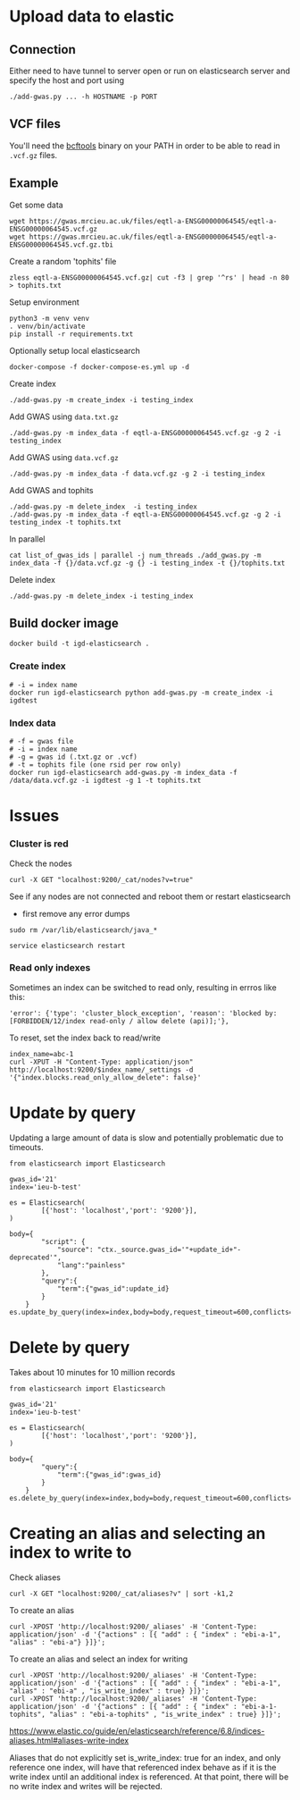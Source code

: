 # Upload data to elastic


## Connection

Either need to have tunnel to server open or run on elasticsearch server and specify the host and port using

```
./add-gwas.py ... -h HOSTNAME -p PORT
```

## VCF files

You'll need the [bcftools](https://samtools.github.io/bcftools/) binary on your PATH in order to be able to read in `.vcf.gz` files.

## Example

Get some data

```
wget https://gwas.mrcieu.ac.uk/files/eqtl-a-ENSG00000064545/eqtl-a-ENSG00000064545.vcf.gz
wget https://gwas.mrcieu.ac.uk/files/eqtl-a-ENSG00000064545/eqtl-a-ENSG00000064545.vcf.gz.tbi
```

Create a random 'tophits' file

```
zless eqtl-a-ENSG00000064545.vcf.gz| cut -f3 | grep '^rs' | head -n 80 > tophits.txt
```

Setup environment

```
python3 -m venv venv
. venv/bin/activate
pip install -r requirements.txt
```

Optionally setup local elasticsearch

```
docker-compose -f docker-compose-es.yml up -d
```

Create index

```
./add-gwas.py -m create_index -i testing_index
```

Add GWAS using `data.txt.gz`

```
./add-gwas.py -m index_data -f eqtl-a-ENSG00000064545.vcf.gz -g 2 -i testing_index
```

Add GWAS using `data.vcf.gz`

```
./add-gwas.py -m index_data -f data.vcf.gz -g 2 -i testing_index
```

Add GWAS and tophits

```
./add-gwas.py -m delete_index  -i testing_index
./add-gwas.py -m index_data -f eqtl-a-ENSG00000064545.vcf.gz -g 2 -i testing_index -t tophits.txt
```

In parallel

```
cat list_of_gwas_ids | parallel -j num_threads ./add_gwas.py -m index_data -f {}/data.vcf.gz -g {} -i testing_index -t {}/tophits.txt
```


Delete index

```
./add-gwas.py -m delete_index -i testing_index
```


## Build docker image

```
docker build -t igd-elasticsearch .
```


### Create index
```
# -i = index name
docker run igd-elasticsearch python add-gwas.py -m create_index -i igdtest
```

### Index data

```
# -f = gwas file
# -i = index name
# -g = gwas id (.txt.gz or .vcf)
# -t = tophits file (one rsid per row only)
docker run igd-elasticsearch add-gwas.py -m index_data -f /data/data.vcf.gz -i igdtest -g 1 -t tophits.txt
```

# Issues

### Cluster is red

Check the nodes

```
curl -X GET "localhost:9200/_cat/nodes?v=true"
```

See if any nodes are not connected and reboot them or restart elasticsearch
- first remove any error dumps

```
sudo rm /var/lib/elasticsearch/java_*
```

```service elasticsearch restart```

### Read only indexes

Sometimes an index can be switched to read only, resulting in errros like this:

```
'error': {'type': 'cluster_block_exception', 'reason': 'blocked by: [FORBIDDEN/12/index read-only / allow delete (api)];'},
```

To reset, set the index back to read/write

```
index_name=abc-1
curl -XPUT -H "Content-Type: application/json" http://localhost:9200/$index_name/_settings -d '{"index.blocks.read_only_allow_delete": false}'
```

# Update by query

Updating a large amount of data is slow and potentially problematic due to timeouts.

```
from elasticsearch import Elasticsearch

gwas_id='21'
index='ieu-b-test'

es = Elasticsearch(
        [{'host': 'localhost','port': '9200'}],
)

body={
        "script": {
            "source": "ctx._source.gwas_id='"+update_id+"-deprecated'",
            "lang":"painless"
        },
        "query":{
            "term":{"gwas_id":update_id}
        }
    }
es.update_by_query(index=index,body=body,request_timeout=600,conflicts='abort',slices='auto',wait_for_completion=False)
```

# Delete by query

Takes about 10 minutes for 10 million records

```
from elasticsearch import Elasticsearch

gwas_id='21'
index='ieu-b-test'

es = Elasticsearch(
        [{'host': 'localhost','port': '9200'}],
)

body={
        "query":{
            "term":{"gwas_id":gwas_id}
        }
    }
es.delete_by_query(index=index,body=body,request_timeout=600,conflicts='abort',slices='auto',wait_for_completion=False)
```

# Creating an alias and selecting an index to write to

Check aliases

```
curl -X GET "localhost:9200/_cat/aliases?v" | sort -k1,2
```

To create an alias 

```
curl -XPOST 'http://localhost:9200/_aliases' -H 'Content-Type: application/json' -d '{"actions" : [{ "add" : { "index" : "ebi-a-1", "alias" : "ebi-a"} }]}';
```

To create an alias and select an index for writing

```
curl -XPOST 'http://localhost:9200/_aliases' -H 'Content-Type: application/json' -d '{"actions" : [{ "add" : { "index" : "ebi-a-1", "alias" : "ebi-a" , "is_write_index" : true} }]}';
curl -XPOST 'http://localhost:9200/_aliases' -H 'Content-Type: application/json' -d '{"actions" : [{ "add" : { "index" : "ebi-a-1-tophits", "alias" : "ebi-a-tophits" , "is_write_index" : true} }]}';
```

https://www.elastic.co/guide/en/elasticsearch/reference/6.8/indices-aliases.html#aliases-write-index

Aliases that do not explicitly set is_write_index: true for an index, and only reference one index, will have that referenced index behave as if it is the write index until an additional index is referenced. At that point, there will be no write index and writes will be rejected.
